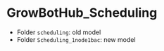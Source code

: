 # GrowBotHub_Scheduling

- Folder `scheduling`: old model
- Folder `Scheduling_1node1bac`: new model
